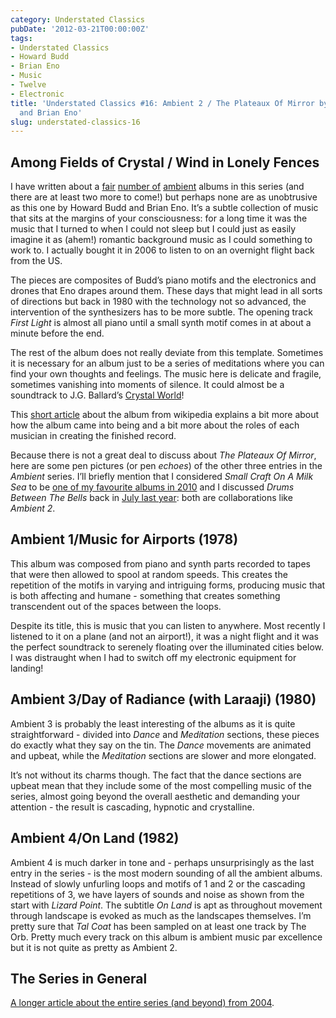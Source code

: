 ```yaml
---
category: Understated Classics
pubDate: '2012-03-21T00:00:00Z'
tags:
- Understated Classics
- Howard Budd
- Brian Eno
- Music
- Twelve
- Electronic
title: 'Understated Classics #16: Ambient 2 / The Plateaux Of Mirror by Howard Budd
  and Brian Eno'
slug: understated-classics-16
---
```

## Among Fields of Crystal / Wind in Lonely Fences

I have written about a [fair](uc4) [number of](uc6) [ambient](uc13) albums in this series (and there are at least two more to come!) but perhaps none are as unobtrusive as this one by Howard Budd and Brian Eno. It’s a subtle collection of music that sits at the margins of your consciousness: for a long time it was the music that I turned to when I could not sleep but I could just as easily imagine it as (ahem!) romantic background music as I could something to work to. I actually bought it in 2006 to listen to on an overnight flight back from the US.

The pieces are composites of Budd’s piano motifs and the electronics and drones that Eno drapes around them. These days that might lead in all sorts of directions but back in 1980 with the technology not so advanced, the intervention of the synthesizers has to be more subtle. The opening track _First Light_ is almost all piano until a small synth motif comes in at about a minute before the end.

The rest of the album does not really deviate from this template. Sometimes it is necessary for an album just to be a series of meditations where you can find your own thoughts and feelings. The music here is delicate and fragile, sometimes vanishing into moments of silence. It could almost be a soundtrack to J.G. Ballard’s [Crystal World](the-crystal-world)!

This [short article](http://en.wikipedia.org/wiki/The_Plateaux_of_Mirror) about the album from wikipedia explains a bit more about how the album came into being and a bit more about the roles of each musician in creating the finished record.

Because there is not a great deal to discuss about _The Plateaux Of Mirror_, here are some pen pictures (or pen _echoes_) of the other three entries in the _Ambient_ series. I’ll briefly mention that I considered _Small Craft On A Milk Sea_ to be [one of my favourite albums in 2010](2010-in-review) and I discussed _Drums Between The Bells_ back in [July last year](album-digest-july-2011): both are collaborations like _Ambient 2_.

## Ambient 1/Music for Airports (1978)

This album was composed from piano and synth parts recorded to tapes that were then allowed to spool at random speeds. This creates the repetition of the motifs in varying and intriguing forms, producing music that is both affecting and humane - something that creates something transcendent out of the spaces between the loops.

Despite its title, this is music that you can listen to anywhere. Most recently I listened to it on a plane (and not an airport!), it was a night flight and it was the perfect soundtrack to serenely floating over the illuminated cities below. I was distraught when I had to switch off my electronic equipment for landing!

## Ambient 3/Day of Radiance (with Laraaji) (1980)

Ambient 3 is probably the least interesting of the albums as it is quite straightforward - divided into _Dance_ and _Meditation_ sections, these pieces do exactly what they say on the tin. The _Dance_ movements are animated and upbeat, while the _Meditation_ sections are slower and more elongated.

It’s not without its charms though. The fact that the dance sections are upbeat mean that they include some of the most compelling music of the series, almost going beyond the overall aesthetic and demanding your attention - the result is cascading, hypnotic and crystalline.

## Ambient 4/On Land (1982)

Ambient 4 is much darker in tone and - perhaps unsurprisingly as the last entry in the series - is the most modern sounding of all the ambient albums. Instead of slowly unfurling loops and motifs of 1 and 2 or the cascading repetitions of 3, we have layers of sounds and noise as shown from the start with _Lizard Point_. The subtitle _On Land_ is apt as throughout movement through landscape is evoked as much as the landscapes themselves. I’m pretty sure that _Tal Coat_ has been sampled on at least one track by The Orb. Pretty much every track on this album is ambient music par excellence but it is not quite as pretty as Ambient 2.

## The Series in General

[A longer article about the entire series (and beyond) from 2004](http://www.stylusmagazine.com/articles/weekly_article/brian-eno-and-the-ambient-series.htm).